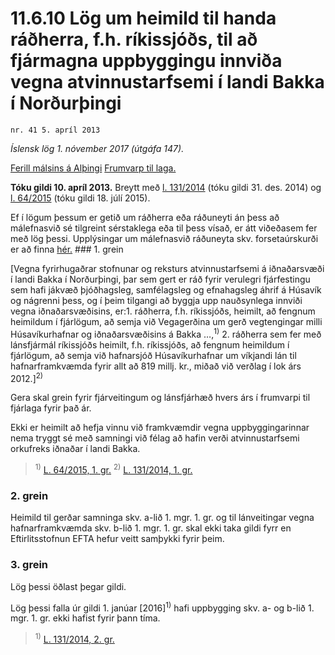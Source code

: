 # 11.6.10 Lög um heimild til handa ráðherra, f.h. ríkissjóðs, til að fjármagna uppbyggingu innviða vegna atvinnustarfsemi í landi Bakka í Norðurþingi

`nr. 41 5. apríl 2013`

_Íslensk lög 1. nóvember 2017 (útgáfa 147)._

[Ferill málsins á Alþingi](https://www.althingi.is/thingstorf/thingmalalistar-eftir-thingum/ferill/?ltg=141&mnr=633)
[Frumvarp til laga.](https://www.althingi.is/altext/141/s/1109.html)

**Tóku gildi 10. apríl 2013.**
Breytt með
[l. 131/2014](https://althingi.is/altext/stjt/2014.131.html) (tóku gildi 31. des. 2014) og
[l. 64/2015](https://althingi.is/altext/stjt/2015.064.html) (tóku gildi 18. júlí 2015).

Ef í lögum þessum er getið um ráðherra eða ráðuneyti án þess að málefnasvið sé tilgreint sérstaklega eða til þess vísað, er átt viðeðasem fer með lög þessi. Upplýsingar um málefnasvið ráðuneyta skv. forsetaúrskurði er að finna [hér.](2017015.md) ### 1. grein

[Vegna fyrirhugaðrar stofnunar og reksturs atvinnustarfsemi á iðnaðarsvæði í landi Bakka í Norðurþingi, þar sem gert er ráð fyrir verulegri fjárfestingu sem hafi jákvæð þjóðhagsleg, samfélagsleg og efnahagsleg áhrif á Húsavík og nágrenni þess, og í þeim tilgangi að byggja upp nauðsynlega innviði vegna iðnaðarsvæðisins, er:1. ráðherra, f.h. ríkissjóðs, heimilt, að fengnum heimildum í fjárlögum, að semja við Vegagerðina um gerð vegtengingar milli Húsavíkurhafnar og iðnaðarsvæðisins á Bakka …,<sup>1)</sup> 
2. ráðherra sem fer með lánsfjármál ríkissjóðs heimilt, f.h. ríkissjóðs, að fengnum heimildum í fjárlögum, að semja við hafnarsjóð Húsavíkurhafnar um víkjandi lán til hafnarframkvæmda fyrir allt að 819 millj. kr., miðað við verðlag í lok árs 2012.]<sup>2)</sup> 

Gera skal grein fyrir fjárveitingum og lánsfjárhæð hvers árs í frumvarpi til fjárlaga fyrir það ár.

Ekki er heimilt að hefja vinnu við framkvæmdir vegna uppbyggingarinnar nema tryggt sé með samningi við félag að hafin verði atvinnustarfsemi orkufreks iðnaðar í landi Bakka.

> <sup>1)</sup> [L. 64/2015, 1. gr.](https://althingi.is/altext/stjt/2015.064.html) <sup>2)</sup> [L. 131/2014, 1. gr.](https://althingi.is/altext/stjt/2014.131.html)

### 2. grein

Heimild til gerðar samninga skv. a-lið 1. mgr. 1. gr. og til lánveitingar vegna hafnarframkvæmda skv. b-lið 1. mgr. 1. gr. skal ekki taka gildi fyrr en Eftirlitsstofnun EFTA hefur veitt samþykki fyrir þeim.

### 3. grein

Lög þessi öðlast þegar gildi.

Lög þessi falla úr gildi 1. janúar [2016]<sup>1)</sup> hafi uppbygging skv. a- og b-lið 1. mgr. 1. gr. ekki hafist fyrir þann tíma.

> <sup>1)</sup> [L. 131/2014, 2. gr.](https://althingi.is/altext/stjt/2014.131.html)
